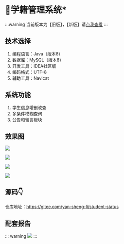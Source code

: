 # 🧾学籍管理系统*

<MyGlobalComponent />

:::warning
当前版本为【旧版】，【新版】请[点我查看](/project/stu_status2)
:::

## 技术选择

1. 编程语言：Java（版本8）
2. 数据库：MySQL（版本8）
3. 开发工具：IDEA社区版
4. 编码格式：UTF-8
5. 辅助工具：Navicat

## 系统功能

1. 学生信息增删改查
2. 多条件模糊查询
3. 公告和留言板块


## 效果图


![](http://cdn.qiniu.liyansheng.top/img/7f0bfaf035c245ecae2fcbc6652016f7.png)


![](http://cdn.qiniu.liyansheng.top/img/1317f371b23a4daebb2457ed19e703ce.png)


![](http://cdn.qiniu.liyansheng.top/img/7104ee8bace747568a6faa3ec851af09.png)


![](http://cdn.qiniu.liyansheng.top/img/f4568631f55b47158a1d94104d1d4337.png)






## 源码👇
<PasswordProtected>

仓库地址：https://gitee.com/yan-sheng-li/student-status


</PasswordProtected>

## 配套报告

::: warning
![](http://cdn.qiniu.liyansheng.top/img/20240618164912.png)
:::

<PaymentButton :productId="167"  :buttonText="'点我获取-报告'"/>